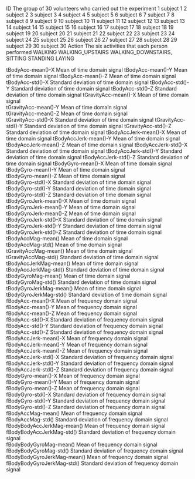 ID 
            The group of 30 volunteers who carried out the experiment
                  1    subject 1
                  2    subject 2
                  3    subject 3
                  4    subject 4
                  5    subject 5
                  6    subject 6
                  7    subject 7
                  8    subject 8
                  9    subject 9
                  10  subject 10
                  11  subject 11
                  12  subject 12
                  13  subject 13
                  14  subject 14
                  15  subject 15
                  16  subject 16
                  17  subject 17
                  18  subject 18
                  19  subject 19
                  20  subject 20
                  21  subject 21
                  22  subject 22
                  23  subject 23
                  24  subject 24
                  25  subject 25
                  26  subject 26
                  27  subject 27
                  28  subject 28
                  29  subject 29
                  30  subject 30
Action 
            The six activities that each person performed
                  WALKING
                  WALKING_UPSTAIRS
                  WALKING_DOWNSTAIRS,
                  SITTING
                  STANDING
                  LAYING
                  
tBodyAcc-mean()-X       Mean of time domain signal
tBodyAcc-mean()-Y       Mean of time domain signal
tBodyAcc-mean()-Z       Mean of time domain signal
tBodyAcc-std()-X        Standard deviation of time domain signal
tBodyAcc-std()-Y        Standard deviation of time domain signal
tBodyAcc-std()-Z        Standard deviation of time domain signal
tGravityAcc-mean()-X    Mean of time domain signal   
tGravityAcc-mean()-Y    Mean of time domain signal    
tGravityAcc-mean()-Z    Mean of time domain signal    
tGravityAcc-std()-X     Standard deviation of time domain signal
tGravityAcc-std()-Y     Standard deviation of time domain signal
tGravityAcc-std()-Z     Standard deviation of time domain signal
tBodyAccJerk-mean()-X   Mean of time domain signal
tBodyAccJerk-mean()-Y   Mean of time domain signal
tBodyAccJerk-mean()-Z   Mean of time domain signal
tBodyAccJerk-std()-X    Standard deviation of time domain signal
tBodyAccJerk-std()-Y    Standard deviation of time domain signal
tBodyAccJerk-std()-Z    Standard deviation of time domain signal
tBodyGyro-mean()-X      Mean of time domain signal   
tBodyGyro-mean()-Y      Mean of time domain signal    
tBodyGyro-mean()-Z      Mean of time domain signal     
tBodyGyro-std()-X       Standard deviation of time domain signal   
tBodyGyro-std()-Y       Standard deviation of time domain signal    
tBodyGyro-std()-Z       Standard deviation of time domain signal    
tBodyGyroJerk-mean()-X  Mean of time domain signal   
tBodyGyroJerk-mean()-Y  Mean of time domain signal    
tBodyGyroJerk-mean()-Z  Mean of time domain signal    
tBodyGyroJerk-std()-X   Standard deviation of time domain signal   
tBodyGyroJerk-std()-Y   Standard deviation of time domain signal    
tBodyGyroJerk-std()-Z   Standard deviation of time domain signal    
tBodyAccMag-mean()      Mean of time domain signal   
tBodyAccMag-std()       Mean of time domain signal    
tGravityAccMag-mean()   Mean of time domain signal     
tGravityAccMag-std()    Standard deviation of time domain signal   
tBodyAccJerkMag-mean()  Mean of time domain signal     
tBodyAccJerkMag-std()   Standard deviation of time domain signal    
tBodyGyroMag-mean()     Mean of time domain signal    
tBodyGyroMag-std()      Standard deviation of time domain signal   
tBodyGyroJerkMag-mean() Mean of time domain signal  
tBodyGyroJerkMag-std()  Standard deviation of time domain signal  
fBodyAcc-mean()-X       Mean of frequency domain signal    
fBodyAcc-mean()-Y       Mean of frequency domain signal   
fBodyAcc-mean()-Z       Mean of frequency domain signal     
fBodyAcc-std()-X        Standard deviation of frequency domain signal      
fBodyAcc-std()-Y        Standard deviation of frequency domain signal     
fBodyAcc-std()-Z        Standard deviation of frequency domain signal 
fBodyAccJerk-mean()-X   Mean of frequency domain signal      
fBodyAccJerk-mean()-Y   Mean of frequency domain signal      
fBodyAccJerk-mean()-Z   Mean of frequency domain signal     
fBodyAccJerk-std()-X    Standard deviation of frequency domain signal      
fBodyAccJerk-std()-Y    Standard deviation of frequency domain signal     
fBodyAccJerk-std()-Z    Standard deviation of frequency domain signal    
fBodyGyro-mean()-X      Mean of frequency domain signal      
fBodyGyro-mean()-Y      Mean of frequency domain signal      
fBodyGyro-mean()-Z      Mean of frequency domain signal     
fBodyGyro-std()-X       Standard deviation of frequency domain signal     
fBodyGyro-std()-Y       Standard deviation of frequency domain signal     
fBodyGyro-std()-Z       Standard deviation of frequency domain signal    
fBodyAccMag-mean()      Mean of frequency domain signal      
fBodyAccMag-std()       Standard deviation of frequency domain signal   
fBodyBodyAccJerkMag-mean()   Mean of frequency domain signal  
fBodyBodyAccJerkMag-std()    Standard deviation of frequency domain signal  
fBodyBodyGyroMag-mean()      Mean of frequency domain signal  
fBodyBodyGyroMag-std()       Standard deviation of frequency domain signal 
fBodyBodyGyroJerkMag-mean()  Mean of frequency domain signal  
fBodyBodyGyroJerkMag-std()   Standard deviation of frequency domain signal 
